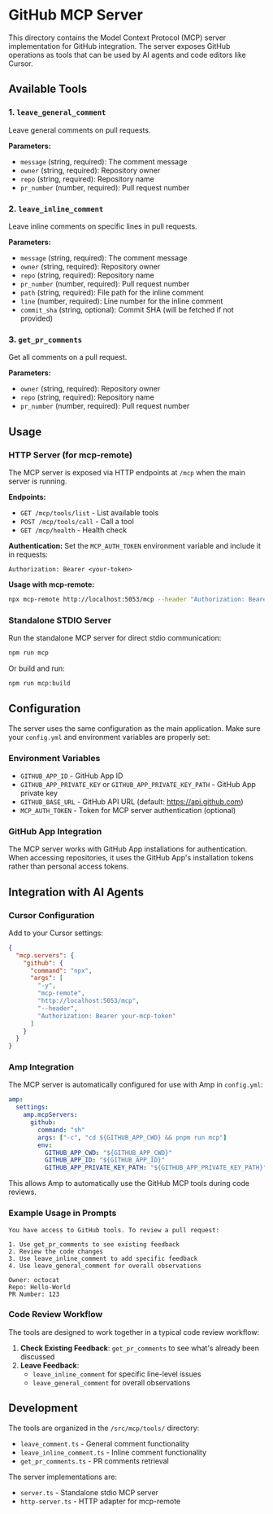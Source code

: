 # GitHub MCP Server

This directory contains the Model Context Protocol (MCP) server implementation for GitHub integration. The server exposes GitHub operations as tools that can be used by AI agents and code editors like Cursor.

## Available Tools

### 1. `leave_general_comment`
Leave general comments on pull requests.

**Parameters:**
- `message` (string, required): The comment message
- `owner` (string, required): Repository owner
- `repo` (string, required): Repository name
- `pr_number` (number, required): Pull request number

### 2. `leave_inline_comment`
Leave inline comments on specific lines in pull requests.

**Parameters:**
- `message` (string, required): The comment message
- `owner` (string, required): Repository owner
- `repo` (string, required): Repository name
- `pr_number` (number, required): Pull request number
- `path` (string, required): File path for the inline comment
- `line` (number, required): Line number for the inline comment
- `commit_sha` (string, optional): Commit SHA (will be fetched if not provided)

### 3. `get_pr_comments`
Get all comments on a pull request.

**Parameters:**
- `owner` (string, required): Repository owner
- `repo` (string, required): Repository name
- `pr_number` (number, required): Pull request number

## Usage

### HTTP Server (for mcp-remote)

The MCP server is exposed via HTTP endpoints at `/mcp` when the main server is running.

**Endpoints:**
- `GET /mcp/tools/list` - List available tools
- `POST /mcp/tools/call` - Call a tool
- `GET /mcp/health` - Health check

**Authentication:**
Set the `MCP_AUTH_TOKEN` environment variable and include it in requests:
```
Authorization: Bearer <your-token>
```

**Usage with mcp-remote:**
```bash
npx mcp-remote http://localhost:5053/mcp --header "Authorization: Bearer your-token"
```

### Standalone STDIO Server

Run the standalone MCP server for direct stdio communication:

```bash
npm run mcp
```

Or build and run:
```bash
npm run mcp:build
```

## Configuration

The server uses the same configuration as the main application. Make sure your `config.yml` and environment variables are properly set:

### Environment Variables
- `GITHUB_APP_ID` - GitHub App ID
- `GITHUB_APP_PRIVATE_KEY` or `GITHUB_APP_PRIVATE_KEY_PATH` - GitHub App private key
- `GITHUB_BASE_URL` - GitHub API URL (default: https://api.github.com)
- `MCP_AUTH_TOKEN` - Token for MCP server authentication (optional)

### GitHub App Integration
The MCP server works with GitHub App installations for authentication. When accessing repositories, it uses the GitHub App's installation tokens rather than personal access tokens.

## Integration with AI Agents

### Cursor Configuration

Add to your Cursor settings:

```json
{
  "mcp.servers": {
    "github": {
      "command": "npx",
      "args": [
        "-y",
        "mcp-remote", 
        "http://localhost:5053/mcp",
        "--header",
        "Authorization: Bearer your-mcp-token"
      ]
    }
  }
}
```

### Amp Integration

The MCP server is automatically configured for use with Amp in `config.yml`:

```yaml
amp:
  settings:
    amp.mcpServers:
      github:
        command: "sh"
        args: ["-c", "cd ${GITHUB_APP_CWD} && pnpm run mcp"]
        env:
          GITHUB_APP_CWD: "${GITHUB_APP_CWD}"
          GITHUB_APP_ID: "${GITHUB_APP_ID}"
          GITHUB_APP_PRIVATE_KEY_PATH: "${GITHUB_APP_PRIVATE_KEY_PATH}"
```

This allows Amp to automatically use the GitHub MCP tools during code reviews.

### Example Usage in Prompts

```
You have access to GitHub tools. To review a pull request:

1. Use get_pr_comments to see existing feedback
2. Review the code changes  
3. Use leave_inline_comment to add specific feedback
4. Use leave_general_comment for overall observations

Owner: octocat
Repo: Hello-World
PR Number: 123
```

### Code Review Workflow

The tools are designed to work together in a typical code review workflow:

1. **Check Existing Feedback**: `get_pr_comments` to see what's already been discussed
2. **Leave Feedback**: 
   - `leave_inline_comment` for specific line-level issues
   - `leave_general_comment` for overall observations

## Development

The tools are organized in the `/src/mcp/tools/` directory:
- `leave_comment.ts` - General comment functionality
- `leave_inline_comment.ts` - Inline comment functionality
- `get_pr_comments.ts` - PR comments retrieval

The server implementations are:
- `server.ts` - Standalone stdio MCP server
- `http-server.ts` - HTTP adapter for mcp-remote

